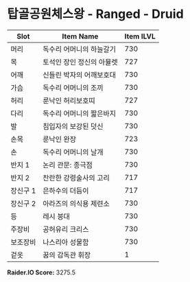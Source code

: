 #  탑골공원체스왕 -  Ranged -  Druid

| Slot | Item Name | Item ILVL |
|------|-----------|-----------|
| 머리 | 독수리 어머니의 하늘갈기 | 730 |
| 목 | 토석인 장인 정신의 아뮬렛 | 727 |
| 어깨 | 신들린 박자의 어깨보호대 | 730 |
| 가슴 | 독수리 어머니의 조끼 | 730 |
| 허리 | 룬낙인 허리보호띠 | 727 |
| 다리 | 독수리 어머니의 짧은바지 | 730 |
| 발 | 침입자의 보강된 덧신 | 730 |
| 손목 | 룬낙인 완장 | 723 |
| 손 | 독수리 어머니의 날개 | 730 |
| 반지 1 | 논리 관문: 종극점 | 730 |
| 반지 2 | 찬란한 강령술사의 고리 | 717 |
| 장신구 1 | 은하수의 더듬이 | 717 |
| 장신구 2 | 아라즈의 의식용 제련소 | 730 |
| 등 | 레시 붕대 | 730 |
| 주장비 | 공허유리 크리스 | 730 |
| 보조장비 | 나스리아 성물함 | 730 |
| 겉옷 | 꿈의 감독관 휘장 | 1 |

**Raider.IO Score:** 3275.5

